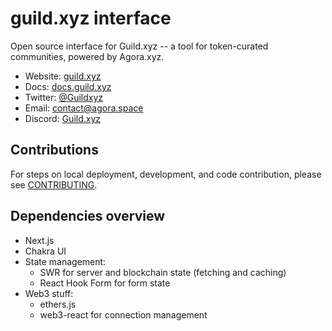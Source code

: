 # guild.xyz interface

Open source interface for Guild.xyz -- a tool for token-curated communities, powered by Agora.xyz.

- Website: [guild.xyz](https://guild.xyz)
- Docs: [docs.guild.xyz](https://docs.guild.xyz/)
- Twitter: [@Guildxyz](https://twitter.com/guildxyz)
- Email: [contact@agora.space](mailto:contact@agora.space)
- Discord: [Guild.xyz](https://discord.gg/guildxyz)

## Contributions

For steps on local deployment, development, and code contribution, please see [CONTRIBUTING](./CONTRIBUTING.md).

## Dependencies overview

- Next.js
- Chakra UI
- State management:
  - SWR for server and blockchain state (fetching and caching)
  - React Hook Form for form state
- Web3 stuff:
  - ethers.js
  - web3-react for connection management
